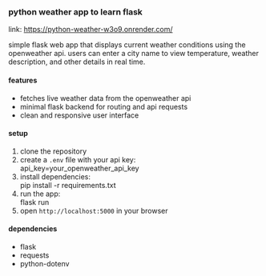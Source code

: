 ### python weather app to learn flask

link: https://python-weather-w3o9.onrender.com/

simple flask web app that displays current weather conditions using the openweather api. users can enter a city name to view temperature, weather description, and other details in real time.

#### features
- fetches live weather data from the openweather api  
- minimal flask backend for routing and api requests  
- clean and responsive user interface  

#### setup
1. clone the repository  
2. create a `.env` file with your api key:  
api_key=your_openweather_api_key
3. install dependencies:  
pip install -r requirements.txt
4. run the app:  
flask run
5. open `http://localhost:5000` in your browser

#### dependencies
- flask  
- requests  
- python-dotenv  
